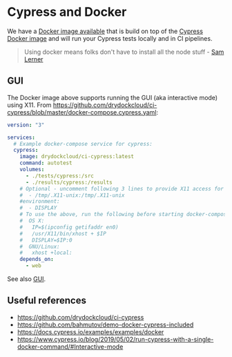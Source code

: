 # Cypress and Docker

We have a [Docker image available](https://github.com/drydockcloud/ci-cypress) that is build on top of the [Cypress Docker image](https://github.com/cypress-io/cypress-docker-images) and will run your Cypress tests locally and in CI pipelines.

> Using docker means folks don't have to install all the node stuff - [Sam Lerner](https://github.com/synterra)

## GUI

The Docker image above supports running the GUI (aka interactive mode) using X11. From https://github.com/drydockcloud/ci-cypress/blob/master/docker-compose.cypress.yaml:

```yaml
version: "3"

services:
  # Example docker-compose service for cypress:
  cypress:
    image: drydockcloud/ci-cypress:latest
    command: autotest
    volumes:
      - ./tests/cypress:/src
      - ./results/cypress:/results
    # Optional - uncomment following 3 lines to provide X11 access for interative use:
    #  - /tmp/.X11-unix:/tmp/.X11-unix
    #environment:
    #  - DISPLAY
    # To use the above, run the following before starting docker-compose:
    #  OS X:
    #   IP=$(ipconfig getifaddr en0)
    #   /usr/X11/bin/xhost + $IP
    #   DISPLAY=$IP:0
    #  GNU/Linux:
    #   xhost +local:
    depends_on:
      - web
```

See also [GUI](GUI.md).

## Useful references

* https://github.com/drydockcloud/ci-cypress
* https://github.com/bahmutov/demo-docker-cypress-included
* https://docs.cypress.io/examples/examples/docker
* https://www.cypress.io/blog/2019/05/02/run-cypress-with-a-single-docker-command/#Interactive-mode
